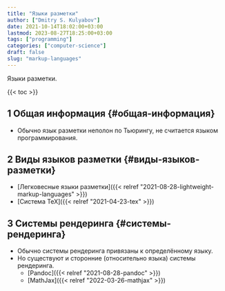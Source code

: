 ```yaml
---
title: "Языки разметки"
author: ["Dmitry S. Kulyabov"]
date: 2021-10-14T18:02:00+03:00
lastmod: 2023-08-27T18:25:00+03:00
tags: ["programming"]
categories: ["computer-science"]
draft: false
slug: "markup-languages"
---
```


Языки разметки.

<!--more-->

{{< toc >}}


## <span class="section-num">1</span> Общая информация {#общая-информация}

-   Обычно язык разметки неполон по Тьюрингу, не считается языком программирования.


## <span class="section-num">2</span> Виды языков разметки {#виды-языков-разметки}

-   [Легковесные языки разметки]({{< relref "2021-08-28-lightweight-markup-languages" >}})
-   [Система TeX]({{< relref "2021-04-23-tex" >}})


## <span class="section-num">3</span> Системы рендеринга {#системы-рендеринга}

-   Обычно системы рендеринга привязаны к определённому языку.
-   Но существуют и сторонние (относительно языка) системы рендеринга.
    -   [Pandoc]({{< relref "2021-08-28-pandoc" >}})
    -   [MathJax]({{< relref "2022-03-26-mathjax" >}})
